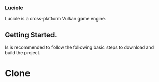 ### Luciole
Luciole is a cross-platform Vulkan game engine.

## Getting Started.
Is is recommended to follow the following basic steps to download and build the project.

# Clone
